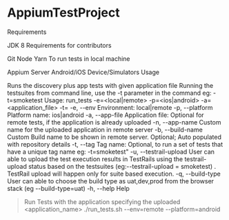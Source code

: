# AppiumTestProject

Requirements

JDK 8
Requirements for contributors

Git
Node
Yarn
To run tests in local machine

Appium Server
Android/iOS Device/Simulators
Usage

Runs the discovery plus app tests with given application file
Running the testsuites from command line, use the -t parameter in the command eg: -t=smoketest
Usage: run_tests -e=<local|remote> -p=<ios|android> -a=<application_file> -t=<testsuitename>
-e, --env             Environment: local|remote
-p, --platform        Platform name: ios|android
-a, --app-file        Application file: Optional for remote tests, if the application is already uploaded
-n, --app-name        Custom name for the uploaded application in remote server
-b, --build-name      Custom Build name to be shown in remote server. Optional; Auto populated with repository details
-t, --tag             Tag name: Optional, to run a set of tests that have a unique tag name eg: -t=smoketest"
-u, --testrail-upload User can able to upload the test execution results in TestRails using the testrail-upload status based on the
                       testsuites (eg:--testrail-upload = smoketest) . TestRail upload will happen only for suite based execution.
-q, --build-type      User can able to choose the build type as uat,dev,prod from the browser stack (eg --build-type=uat)
-h, --help            Help


> Run Tests with the application specifying the uploaded <application_name>
> ./run_tests.sh --env=remote --platform=android
